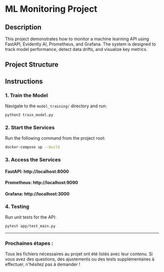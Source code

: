 # ML Monitoring Project

## Description
This project demonstrates how to monitor a machine learning API using FastAPI, Evidently AI, Prometheus, and Grafana. The system is designed to track model performance, detect data drifts, and visualize key metrics.

## Project Structure


## Instructions

### 1. Train the Model
Navigate to the `model_training/` directory and run:
```bash
python3 train_model.py
```

### 2. Start the Services
Run the following command from the project root:
```bash
docker-compose up --build
```

### 3. Access the Services

#### FastAPI: http://localhost:8000
#### Prometheus: http://localhost:9090
#### Grafana: http://localhost:3000

### 4. Testing
Run unit tests for the API:
```bash
pytest app/test_main.py
```

---

### Prochaines étapes :
Tous les fichiers nécessaires au projet ont été listés avec leur contenu. Si vous avez des questions, des ajustements ou des tests supplémentaires à effectuer, n'hésitez pas à demander !
